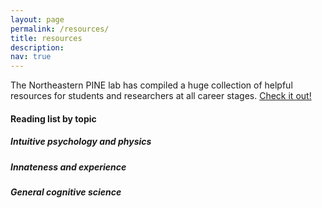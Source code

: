 ```yaml
---
layout: page
permalink: /resources/
title: resources
description: 
nav: true
---
```


The Northeastern PINE lab has compiled a huge collection of helpful resources for students and researchers at all career stages. [Check it out!](https://www.plasticityinneurodevelopmentlab.com/resourcesforresearchers)

#### Reading list by topic 
##### *Intuitive psychology and physics*
##### *Innateness and experience*
##### *General cognitive science*